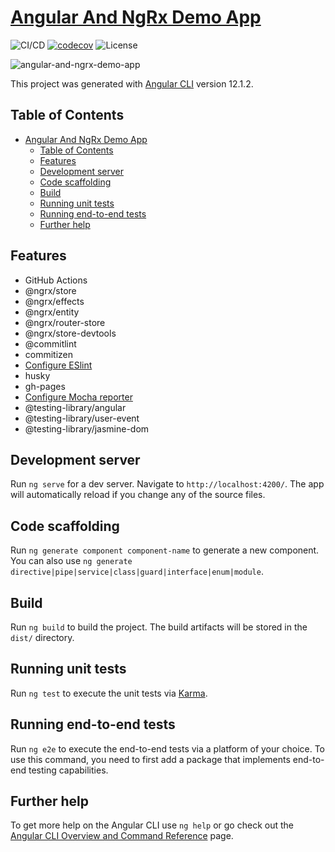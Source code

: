 # [Angular And NgRx Demo App](https://phatnguyenuit.github.io/angular-and-ngrx-demo-app)

![CI/CD](https://github.com/phatnguyenuit/angular-and-ngrx-demo-app/workflows/CI/badge.svg)
[![codecov](https://codecov.io/gh/phatnguyenuit/angular-and-ngrx-demo-app/branch/master/graph/badge.svg?token=P6ukKMelkS)](https://codecov.io/gh/phatnguyenuit/angular-and-ngrx-demo-app)
![License](https://img.shields.io/github/license/phatnguyenuit/angular-and-ngrx-demo-app)

![angular-and-ngrx-demo-app](https://socialify.git.ci/phatnguyenuit/angular-and-ngrx-demo-app/image?description=1&font=Inter&forks=1&issues=1&language=1&owner=1&pattern=Plus&pulls=1&stargazers=1&theme=Light)

This project was generated with [Angular CLI](https://github.com/angular/angular-cli) version 12.1.2.

## Table of Contents

- [Angular And NgRx Demo App](#angular-and-ngrx-demo-app)
  - [Table of Contents](#table-of-contents)
  - [Features](#features)
  - [Development server](#development-server)
  - [Code scaffolding](#code-scaffolding)
  - [Build](#build)
  - [Running unit tests](#running-unit-tests)
  - [Running end-to-end tests](#running-end-to-end-tests)
  - [Further help](#further-help)

## Features

- GitHub Actions
- @ngrx/store
- @ngrx/effects
- @ngrx/entity
- @ngrx/router-store
- @ngrx/store-devtools
- @commitlint
- commitizen
- [Configure ESlint](https://github.com/angular-eslint/angular-eslint)
- husky
- gh-pages
- [Configure Mocha reporter](https://www.npmjs.com/package/karma-mocha-reporter)
- @testing-library/angular
- @testing-library/user-event
- @testing-library/jasmine-dom

## Development server

Run `ng serve` for a dev server. Navigate to `http://localhost:4200/`. The app will automatically reload if you change any of the source files.

## Code scaffolding

Run `ng generate component component-name` to generate a new component. You can also use `ng generate directive|pipe|service|class|guard|interface|enum|module`.

## Build

Run `ng build` to build the project. The build artifacts will be stored in the `dist/` directory.

## Running unit tests

Run `ng test` to execute the unit tests via [Karma](https://karma-runner.github.io).

## Running end-to-end tests

Run `ng e2e` to execute the end-to-end tests via a platform of your choice. To use this command, you need to first add a package that implements end-to-end testing capabilities.

## Further help

To get more help on the Angular CLI use `ng help` or go check out the [Angular CLI Overview and Command Reference](https://angular.io/cli) page.
